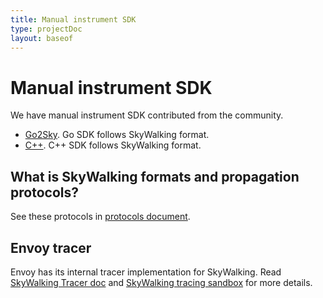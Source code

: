 ```yaml
---
title: Manual instrument SDK
type: projectDoc
layout: baseof
---
```

# Manual instrument SDK
We have manual instrument SDK contributed from the community.
- [Go2Sky](https://github.com/SkyAPM/go2sky). Go SDK follows SkyWalking format.
- [C++](https://github.com/SkyAPM/cpp2sky). C++ SDK follows SkyWalking format. 

## What is SkyWalking formats and propagation protocols?
See these protocols in [protocols document](../../protocols/readme).

## Envoy tracer
Envoy has its internal tracer implementation for SkyWalking. Read [SkyWalking Tracer doc](https://www.envoyproxy.io/docs/envoy/latest/api-v3/config/trace/v3/skywalking.proto.html?highlight=skywalking) and [SkyWalking tracing sandbox](https://www.envoyproxy.io/docs/envoy/latest/start/sandboxes/skywalking_tracing.html?highlight=skywalking) for more details.
